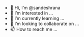 - 👋 Hi, I’m @sandeshrana
- 👀 I’m interested in ...
- 🌱 I’m currently learning ...
- 💞️ I’m looking to collaborate on ...
- 📫 How to reach me ...

<!---
sandeshrana/sandeshrana is a ✨ special ✨ repository because its `README.md` (this file) appears on your GitHub profile.
You can click the Preview link to take a look at your changes.
--->
